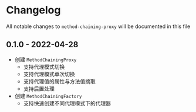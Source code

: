 # Changelog

All notable changes to `method-chaining-proxy` will be documented in this file

## 0.1.0 - 2022-04-28

- 创建 `MethodChainingProxy` 
  - 支持代理模式切换
  - 支持代理模式单次切换
  - 支持代理值的属性与方法值摘取
  - 支持后置处理
- 创建 `MethodChainingFactory` 
  - 支持快速创建不同代理模式下的代理器
